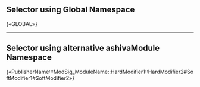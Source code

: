 ## Selector using Global Namespace

{«GLOBAL»}

_____

## Selector using alternative ashivaModule Namespace

{«PublisherName:::ModSig_ModuleName::HardModifier1::HardModifier2#SoftModifier1#SoftModifier2»}
